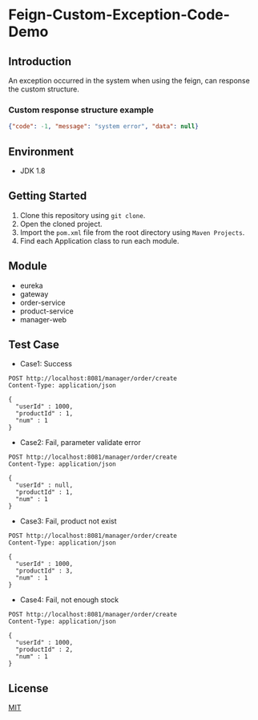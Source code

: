 # Feign-Custom-Exception-Code-Demo

## Introduction
An exception occurred in the system when using the feign, can response the custom structure.

### Custom response structure example
```json
{"code": -1, "message": "system error", "data": null}
```

## Environment
- JDK 1.8

## Getting Started
1. Clone this repository using `git clone`.
2. Open the cloned project.
3. Import the `pom.xml` file from the root directory using `Maven Projects`.
4. Find each Application class to run each module.

## Module
- eureka
- gateway
- order-service
- product-service
- manager-web

## Test Case
- Case1: Success
```http request
POST http://localhost:8081/manager/order/create
Content-Type: application/json

{
  "userId" : 1000,
  "productId" : 1,
  "num" : 1
}
```

- Case2: Fail, parameter validate error
```http request
POST http://localhost:8081/manager/order/create
Content-Type: application/json

{
  "userId" : null,
  "productId" : 1,
  "num" : 1
}
```

- Case3: Fail, product not exist
```http request
POST http://localhost:8081/manager/order/create
Content-Type: application/json

{
  "userId" : 1000,
  "productId" : 3,
  "num" : 1
}
```

- Case4: Fail, not enough stock
```http request
POST http://localhost:8081/manager/order/create
Content-Type: application/json

{
  "userId" : 1000,
  "productId" : 2,
  "num" : 1
}
```

## License
[MIT](http://opensource.org/licenses/MIT)